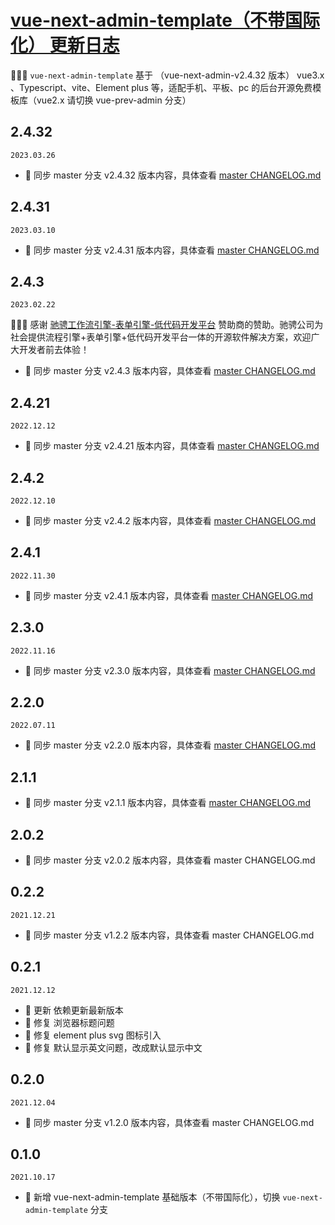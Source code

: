 # <a href="https://gitee.com/lyt-top/vue-next-admin" target="_blank">vue-next-admin-template（不带国际化） 更新日志</a>

🎉🎉🔥 `vue-next-admin-template` 基于 （vue-next-admin-v2.4.32 版本） vue3.x 、Typescript、vite、Element plus 等，适配手机、平板、pc 的后台开源免费模板库（vue2.x 请切换 vue-prev-admin 分支）

## 2.4.32

`2023.03.26`

- 🎉 同步 master 分支 v2.4.32 版本内容，具体查看 [master CHANGELOG.md](https://gitee.com/lyt-top/vue-next-admin/blob/master/CHANGELOG.md)

## 2.4.31

`2023.03.10`

- 🎉 同步 master 分支 v2.4.31 版本内容，具体查看 [master CHANGELOG.md](https://gitee.com/lyt-top/vue-next-admin/blob/master/CHANGELOG.md)

## 2.4.3

`2023.02.22`

🚩🚩🚩 感谢 [驰骋工作流引擎-表单引擎-低代码开发平台](http://www.ccflow.org/) 赞助商的赞助。驰骋公司为社会提供流程引擎+表单引擎+低代码开发平台一体的开源软件解决方案，欢迎广大开发者前去体验！

- 🎉 同步 master 分支 v2.4.3 版本内容，具体查看 [master CHANGELOG.md](https://gitee.com/lyt-top/vue-next-admin/blob/master/CHANGELOG.md)

## 2.4.21

`2022.12.12`

- 🎉 同步 master 分支 v2.4.21 版本内容，具体查看 [master CHANGELOG.md](https://gitee.com/lyt-top/vue-next-admin/blob/master/CHANGELOG.md)

## 2.4.2

`2022.12.10`

- 🎉 同步 master 分支 v2.4.2 版本内容，具体查看 [master CHANGELOG.md](https://gitee.com/lyt-top/vue-next-admin/blob/master/CHANGELOG.md)

## 2.4.1

`2022.11.30`

- 🎉 同步 master 分支 v2.4.1 版本内容，具体查看 [master CHANGELOG.md](https://gitee.com/lyt-top/vue-next-admin/blob/master/CHANGELOG.md)

## 2.3.0

`2022.11.16`

- 🎉 同步 master 分支 v2.3.0 版本内容，具体查看 [master CHANGELOG.md](https://gitee.com/lyt-top/vue-next-admin/blob/master/CHANGELOG.md)

## 2.2.0

`2022.07.11`

- 🎉 同步 master 分支 v2.2.0 版本内容，具体查看 [master CHANGELOG.md](https://gitee.com/lyt-top/vue-next-admin/blob/master/CHANGELOG.md)

## 2.1.1

- 🎉 同步 master 分支 v2.1.1 版本内容，具体查看 [master CHANGELOG.md](https://gitee.com/lyt-top/vue-next-admin/blob/master/CHANGELOG.md)

## 2.0.2

- 🎉 同步 master 分支 v2.0.2 版本内容，具体查看 master CHANGELOG.md

## 0.2.2

`2021.12.21`

- 🎉 同步 master 分支 v1.2.2 版本内容，具体查看 master CHANGELOG.md

## 0.2.1

`2021.12.12`

- 🌟 更新 依赖更新最新版本
- 🐞 修复 浏览器标题问题
- 🐞 修复 element plus svg 图标引入
- 🐞 修复 默认显示英文问题，改成默认显示中文

## 0.2.0

`2021.12.04`

- 🎉 同步 master 分支 v1.2.0 版本内容，具体查看 master CHANGELOG.md

## 0.1.0

`2021.10.17`

- 🎉 新增 vue-next-admin-template 基础版本（不带国际化），切换 `vue-next-admin-template` 分支
